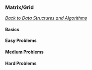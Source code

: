 ### Matrix/Grid

[_Back to Data Structures and Algorithms_](../readme.md)

#### Basics
#### Easy Problems
#### Medium Problems
#### Hard Problems
